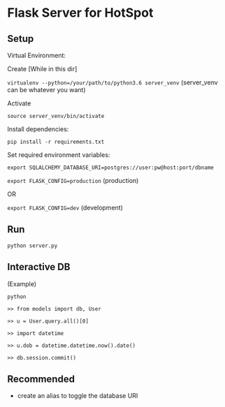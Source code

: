 # Flask Server for HotSpot

## Setup

Virtual Environment:

Create [While in this dir]

`virtualenv --python=/your/path/to/python3.6 server_venv` (server_venv can be whatever you want)

Activate

`source server_venv/bin/activate`

Install dependencies:

`pip install -r requirements.txt`

Set required environment variables:

`export SQLALCHEMY_DATABASE_URI=postgres://user:pw@host:port/dbname`

`export FLASK_CONFIG=production` (production)

OR

`export FLASK_CONFIG=dev` (development)

## Run

`python server.py`

## Interactive DB

(Example)

`python`

`>> from models import db, User`

`>> u = User.query.all()[0]`

`>> import datetime`

`>> u.dob = datetime.datetime.now().date()`

`>> db.session.commit()`

## Recommended

- create an alias to toggle the database URI